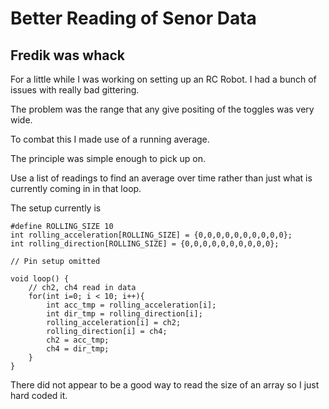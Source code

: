 # Better Reading of Senor Data

## Fredik was whack

For a little while I was working on setting up an RC Robot. I had a bunch of issues with really bad gittering.

The problem was the range that any give positing of the toggles was very wide.

To combat this I made use of a running average.

The principle was simple enough to pick up on.

Use a list of readings to find an average over time rather than just what is currently coming in in that loop.

The setup currently is

```
#define ROLLING_SIZE 10
int rolling_acceleration[ROLLING_SIZE] = {0,0,0,0,0,0,0,0,0,0};
int rolling_direction[ROLLING_SIZE] = {0,0,0,0,0,0,0,0,0,0};

// Pin setup omitted

void loop() {
    // ch2, ch4 read in data
    for(int i=0; i < 10; i++){
        int acc_tmp = rolling_acceleration[i];
        int dir_tmp = rolling_direction[i];
        rolling_acceleration[i] = ch2;
        rolling_direction[i] = ch4;
        ch2 = acc_tmp;
        ch4 = dir_tmp;
    }
}

```

There did not appear to be a good way to read the size of an array so I just hard coded it.
